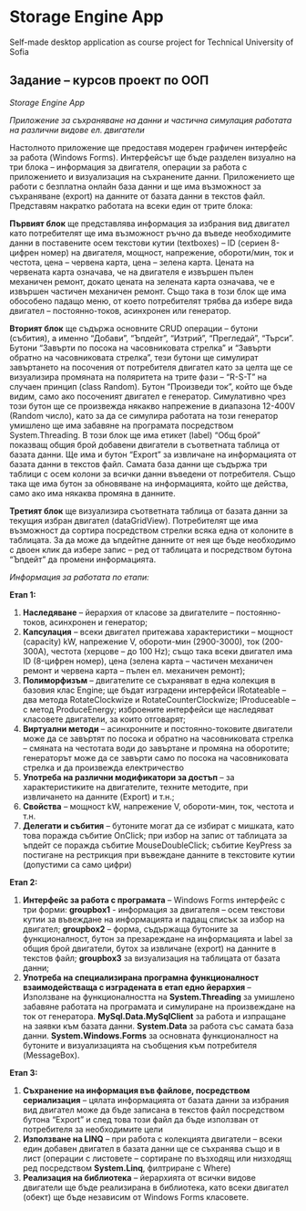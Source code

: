 # Storage Engine App
Self-made desktop application as course project for Technical University of Sofia

## Задание – курсов проект по ООП
*Storage Engine App*

*Приложение за съхраняване на данни и частична симулация работата на различни видове ел. двигатели*

Настолното приложение ще предоставя модерен графичен интерфейс за работа (Windows Forms). Интерфейсът ще бъде разделен визуално на три блока – информация за двигателя, операции за работа с приложението и визуализация на съхранените данни. Приложението ще работи с безплатна онлайн база данни и ще има възможност за съхраняване (еxport) на данните от базата данни в текстов файл. Представям накратко работата на всеки един от трите блока:

**Първият блок** ще представлява информация за избрания вид двигател като потребителят ще има възможност ръчно да въведе необходимите данни в поставените осем текстови кутии (textboxes) – ID (сериен 8-цифрен номер) на двигателя, мощност, напрежение, обороти/мин, ток и честота, цена – червена карта, цена – зелена карта. Цената на червената карта означава, че на двигателя е извършен пълен механичен ремонт, докато цената на зелената карта означава, че е извършен частичен механичен ремонт. Също така в този блок ще има обособено падащо меню, от което потребителят трябва да избере вида двигател – постоянно-токов, асинхронен или генератор.

**Вторият блок** ще съдържа основните CRUD операции – бутони (събития), а именно “Добави”, “Ъпдейт”, “Изтрий”, “Прегледай”, “Търси”. Бутони “Завърти по посока на часовниковата стрелка” и “Завърти обратно на часовниковата стрелка”, тези бутони ще симулират завъртането на посочения от потребителя двигател като за целта ще се визуализира промяната на поляритета на трите фази – “R-S-T” на случаен принцип (class Random). Бутон “Произведи ток”, който ще бъде видим, само ако посоченият двигател е генератор. Симулативно чрез този бутон ще се произвежда някакво напрежение в диапазона 12-400V (Random число), като за да се симулира работата на този генератор умишлено ще има забавяне на програмата посредством System.Threading. В този блок ще има етикет (label) “Общ брой” показващ общия брой добавени двигатели в съответната таблица от базата данни. Ще има и бутон “Еxport” за извличане на информацията от базата данни в текстов файл. Самата база данни ще съдържа три таблици с осем колони за всички данни въведени от потребителя. Също така ще има бутон за обновяване на информацията, който ще действа, само ако има някаква промяна в данните.

**Третият блок** ще визуализира съответната таблица от базата данни за текущия избран двигател (dataGridView). Потребителят ще има възможност да сортира посредством стрелки всяка една от колоните в таблицата. За да може да ъпдейтне данните от нея ще бъде необходимо с двоен клик да избере запис – ред от таблицата и посредством бутона “Ъпдейт” да промени информацията.

*Информация за работата по етапи:*

**Етап 1:**
1. **Наследяване** – йерархия от класове за двигателите – постоянно-токов, асинхронен и генератор;
2. **Капсулация** – всеки двигател притежава характеристики – мощност (capacity) kW, напрежение V, обороти-мин (2900-3000), ток (200-300A), честота (херцове – до 100 Hz); също така всеки двигател има ID (8-цифрен номер), цена (зелена карта – частичен механичен ремонт и червена карта – пълен ел. механичен ремонт);
3. **Полиморфизъм** – двигателите се съхраняват в една колекция в базовия клас Engine; ще бъдат изградени интерфейси IRotateable – два метода RotateClockwize и RotateCounterClockwize; IProduceable – с метод ProduceEnergy; изброените интерфейси ще наследяват класовете двигатели, за които отговарят;
4. **Виртуални методи** – асинхронните и постоянно-токовите двигатели може да се завъртят по посока и обратно на часовниковата стрелка – смяната на честотата води до завъртане и промяна на оборотите; генераторът може да се завърти само по посока на часовниковата стрелка и да произвежда електричество
5. **Употреба на различни модификатори за достъп** – за характеристиките на двигателите, техните методите, при извличането на данните (Export) и т.н.;
6. **Свойства** – мощност kW, напрежение V, обороти-мин, ток, честота и т.н. 
7. **Делегати и събития** – бутоните могат да се избират с мишката, като това поражда събитие OnClick; при избор на запис от таблицата за ъпдейт се поражда събитие MouseDoubleClick; събитие KeyPress за постигане на рестрикция при въвеждане данните в текстовите кутии (допустими са само цифри)

**Етап 2:**
1. **Интерфейс за работа с програмата** – Windows Forms интерфейс с три форми: **groupbox1** - информация за двигателя – осем текстови кутии за въвеждане на информацията и падащ списък за избор на двигател; **groupbox2** – форма, съдържаща бутоните за функционалност, бутон за презареждане на информацията и label за общия брой двигатели, бутох за извличане (export) на данните в текстов файл; **groupbox3** за визуализация на таблицата от базата данни;
2. **Употреба на специализирана програмна функционалност взаимодействаща с изградената в етап едно йерархия** – Използване на функционалността на **System.Threading** за умишлено забавяне работата на програмата и симулиране на произвеждане на ток от генератора. **MySql.Data.MySqlClient** за работа и изпращане на заявки към базата данни. **System.Data** за работа със самата база данни. **System.Windows.Forms** за основната функционалност на бутоните и визуализацията на съобщения към потребителя (MessageBox).

**Етап 3:**
1. **Съхранение на информация във файлове, посредством сериализация** – цялата информацията от базата данни за избрания вид двигател може да бъде записана в текстов файл посредством бутона “Export” и след това този файл да бъде използван от потребителя за необходимите цели
2. **Използване на LINQ** – при работа с колекцията двигатели – всеки един добавен двигател в базата данни ще се съхранява също и в лист (операции с листовете – сортиране по възходящ или низходящ ред посредством **System.Linq**, филтриране с Where)
3. **Реализация на библиотека** – йерархията от всички видове двигатели ще бъде реализирана в библиотека, като всеки двигател (обект) ще бъде независим от Windows Forms класовете.
